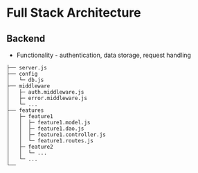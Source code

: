# Full Stack Architecture

## Backend

- Functionality - authentication, data storage, request handling

```
├── server.js
├── config
│   └─ db.js
├── middleware
│   ├─ auth.middleware.js
│	├─ error.middleware.js 
│   └─ ...
├── features
│   ├─ feature1
│   │  ├─ feature1.model.js
│   │  ├─ feature1.dao.js
│   │  ├─ feature1.controller.js
│   │  └─ feature1.routes.js
│	├─ feature2
│   │  └─ ...
│   └─ ...
└──    
```

